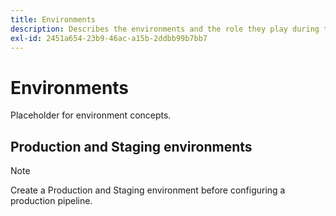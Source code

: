 ```yaml
---
title: Environments
description: Describes the environments and the role they play during the development process.
exl-id: 2451a654-23b9-46ac-a15b-2ddbb99b7bb7
---
```

# Environments

Placeholder for environment concepts.

## Production and Staging environments

>[!NOTE]
>
>Create a Production and Staging environment before configuring a production pipeline.
